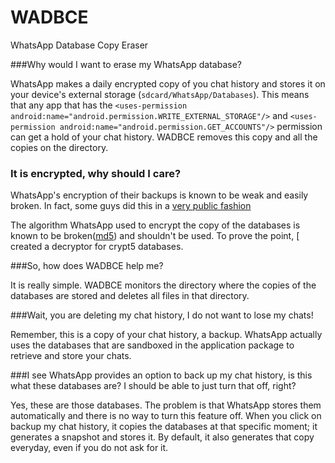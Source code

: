WADBCE
======

WhatsApp Database Copy Eraser

###Why would I want to erase my WhatsApp database?

WhatsApp makes a daily encrypted copy of you chat history and stores it on your device's external storage (`sdcard/WhatsApp/Databases`). This means that any app that has the `<uses-permission android:name="android.permission.WRITE_EXTERNAL_STORAGE"/>` and `<uses-permission android:name="android.permission.GET_ACCOUNTS"/>` permission can get a hold of your chat history. WADBCE removes this copy and all the copies on the directory.


### It is encrypted, why should I care?

WhatsApp's encryption of their backups is known to be weak and easily broken. In fact, some guys did this in a [very public fashion](http://bas.bosschert.nl/steal-whatsapp-update/)

The algorithm WhatsApp used to encrypt the copy of the databases is known to be broken([md5](http://en.wikipedia.org/wiki/MD5)) and shouldn't be used. To prove the point, [ created a decryptor for crypt5 databases.

###So, how does WADBCE help me?

It is really simple. WADBCE monitors the directory where the copies of the databases are stored and deletes all files in that directory.

###Wait, you are deleting my chat history, I do not want to lose my chats!

Remember, this is a copy of your chat history, a backup. WhatsApp actually uses the databases that are sandboxed in the application package to retrieve and store your chats. 

###I see WhatsApp provides an option to back up my chat history, is this what these databases are? I should be able to just turn that off, right?

Yes, these are those databases. The problem is that WhatsApp stores them automatically and there is no way to turn this feature off. When you click on backup my chat history, it copies the databases at that specific moment; it generates a snapshot and stores it. By default, it also generates that copy everyday, even if you do not ask for it.
